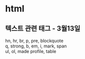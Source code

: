 # html
<h2>텍스트 관련 태그 - 3월13일</h2>
hn, hr, br, p, pre, blockquote<br>
q, strong, b, em, i, mark, span<br>
ul, ol, made profile, table
